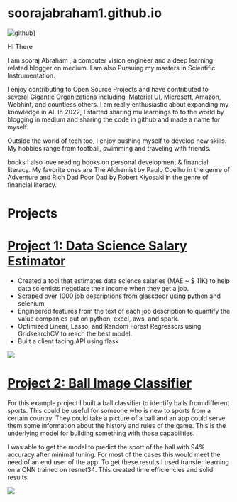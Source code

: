 # soorajabraham1.github.io

![github](https://img.shields.io/badge/GitHub-000000?style=for-the-badge&logo=GitHub&logoColor=white)]

Hi There


I am sooraj Abraham , a computer vision engineer and a deep learning related blogger on medium. I am also Pursuing my masters in Scientific Instrumentation.

I enjoy contributing to Open Source Projects and have contributed to several Gigantic Organizations including, Material UI, Microsoft, Amazon, Webhint, and countless others. 
I am really enthusiastic about expanding my knowledge in AI. In 2022, I started sharing mu learnings to to the world by blogging in medium and sharing the code in github and made a name for myself.

Outside the world of tech too, I enjoy pushing myself to develop new skills. My hobbies range from football, swimming and traveling with friends.

books I also love reading books on personal development & financial literacy. My favorite ones are The Alchemist by Paulo Coelho in the genre of Adventure and Rich Dad Poor Dad by Robert Kiyosaki in the genre of financial literacy.

# Projects


# [Project 1: Data Science Salary Estimator](https://github.com/PlayingNumbers/ds_salary_proj) 
* Created a tool that estimates data science salaries (MAE ~ $ 11K) to help data scientists negotiate their income when they get a job.
* Scraped over 1000 job descriptions from glassdoor using python and selenium
* Engineered features from the text of each job description to quantify the value companies put on python, excel, aws, and spark. 
* Optimized Linear, Lasso, and Random Forest Regressors using GridsearchCV to reach the best model. 
* Built a client facing API using flask 

![](/images/positions_by_state.png)


# [Project 2: Ball Image Classifier](https://github.com/PlayingNumbers/ball_image_classifier) 
For this example project I built a ball classifier to identify balls from different sports. This could be useful for someone who is new to sports from a certain country. They could take a picture of a ball and an app could serve them some information about the history and rules of the game. This is the underlying model for building something with those capabilities. 

I was able to get the model to predict the sport of the ball with 94% accuracy after minimal tuning. For most of the cases this would meet the need of an end user of the app. To get these results I used transfer learning on a CNN trained on resnet34. This created time efficiencies and solid results. 

![](/images/matrix_results.png)
